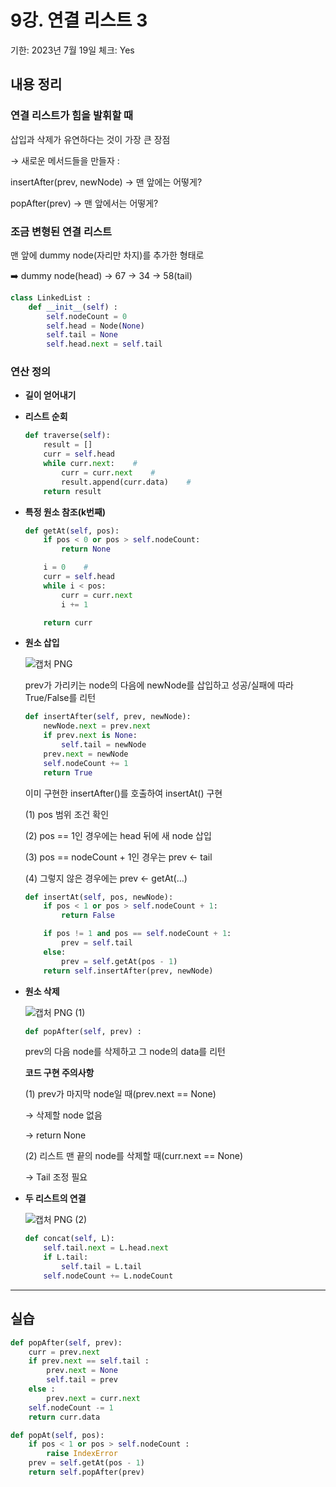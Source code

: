 # 9강. 연결 리스트 3

기한: 2023년 7월 19일
체크: Yes

## 내용 정리

### 연결 리스트가 힘을 발휘할 때

삽입과 삭제가 유연하다는 것이 가장 큰 장점

→ 새로운 메서드들을 만들자 :

insertAfter(prev, newNode)  →  맨 앞에는 어떻게?

popAfter(prev)  →  맨 앞에서는 어떻게?

### 조금 변형된 연결 리스트

맨 앞에 dummy node(자리만 차지)를 추가한 형태로

<aside>
➡️ dummy node(head)  →  67  →  34  →  58(tail)

</aside>

```python
class LinkedList :
	def __init__(self) :
		self.nodeCount = 0
		self.head = Node(None)
		self.tail = None
		self.head.next = self.tail
```

### 연산 정의

- **길이 얻어내기**
- **리스트 순회**
    
    ```python
    def traverse(self):
    	result = []
    	curr = self.head
    	while curr.next:    #
    		curr = curr.next    #
    		result.append(curr.data)    #
    	return result
    ```
    
- **특정 원소 참조(k번째)**
    
    ```python
    def getAt(self, pos):
    	if pos < 0 or pos > self.nodeCount:
    		return None
    
    	i = 0    #
    	curr = self.head
    	while i < pos:
    		curr = curr.next
    		i += 1
    
    	return curr
    ```
    
- **원소 삽입**
    
    ![캡처 PNG](https://github.com/dakaeng/algorithm_study/assets/53594853/25154e63-4653-492d-8804-3130e9098155)
    
    prev가 가리키는 node의 다음에
    newNode를 삽입하고
    성공/실패에 따라 True/False를 리턴
    
    ```python
    def insertAfter(self, prev, newNode):
    	newNode.next = prev.next
    	if prev.next is None:
    		self.tail = newNode
    	prev.next = newNode
    	self.nodeCount += 1
    	return True
    ```
    
    이미 구현한 insertAfter()를 호출하여 insertAt() 구현
    
    (1) pos 범위 조건 확인
    
    (2) pos == 1인 경우에는 head 뒤에 새 node 삽입
    
    (3) pos == nodeCount + 1인 경우는 prev ← tail
    
    (4) 그렇지 않은 경우에는 prev ← getAt(…)
    
    ```python
    def insertAt(self, pos, newNode):
    	if pos < 1 or pos > self.nodeCount + 1:
    		return False
    
    	if pos != 1 and pos == self.nodeCount + 1:
    		prev = self.tail
    	else:
    		prev = self.getAt(pos - 1)
    	return self.insertAfter(prev, newNode)
    ```
    
- **원소 삭제**
    
    ![캡처 PNG (1)](https://github.com/dakaeng/algorithm_study/assets/53594853/c4b739bc-c889-4a7b-b573-aaf09cbb3fee)
    
    ```python
    def popAfter(self, prev) :
    ```
    
    prev의 다음 node를 삭제하고
    그 node의 data를 리턴
    
    **코드 구현 주의사항**
    
    (1) prev가 마지막 node일 때(prev.next == None)
    
    → 삭제할 node 없음
    
    → return None
    
    (2) 리스트 맨 끝의 node를 삭제할 때(curr.next == None)
    
    → Tail 조정 필요
    
- **두 리스트의 연결**
    
    ![캡처 PNG (2)](https://github.com/dakaeng/algorithm_study/assets/53594853/15870019-3189-4e8b-b274-9d12c1befc61)
    
    ```python
    def concat(self, L):
    	self.tail.next = L.head.next
    	if L.tail:
    		self.tail = L.tail
    	self.nodeCount += L.nodeCount
    ```
    

---

## 실습

```python
def popAfter(self, prev):
	curr = prev.next
	if prev.next == self.tail :
		prev.next = None
		self.tail = prev
	else :
		prev.next = curr.next
	self.nodeCount -= 1
	return curr.data
```

```python
def popAt(self, pos):
	if pos < 1 or pos > self.nodeCount :
		raise IndexError
	prev = self.getAt(pos - 1)
	return self.popAfter(prev)
```
